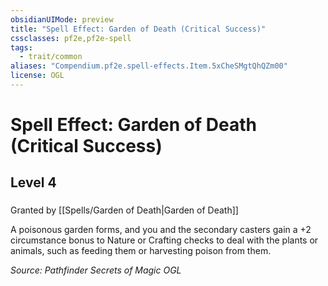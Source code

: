 ```yaml
---
obsidianUIMode: preview
title: "Spell Effect: Garden of Death (Critical Success)"
cssclasses: pf2e,pf2e-spell
tags:
  - trait/common
aliases: "Compendium.pf2e.spell-effects.Item.5xCheSMgtQhQZm00"
license: OGL
---
```

# Spell Effect: Garden of Death (Critical Success)
## Level 4
### 






Granted by [[Spells/Garden of Death|Garden of Death]]

A poisonous garden forms, and you and the secondary casters gain a +2 circumstance bonus to Nature or Crafting checks to deal with the plants or animals, such as feeding them or harvesting poison from them.

*Source: Pathfinder Secrets of Magic*
*OGL*